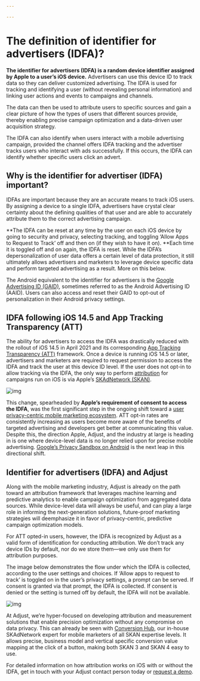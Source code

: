 ```yaml
---

---
```


# The definition of identifier for advertisers (IDFA)?

**The identifier for advertisers (IDFA) is a random device identifier assigned by Apple to a user’s iOS device.** Advertisers can use this device ID to track data so they can deliver customized advertising. The IDFA is used for tracking and identifying a user (without revealing personal information) and linking user actions and events to campaigns and channels.

The data can then be used to attribute users to specific sources and gain a clear picture of how the types of users that different sources provide, thereby enabling precise campaign optimization and a data-driven user acquisition strategy.

The IDFA can also identify when users interact with a mobile advertising campaign, provided the channel offers IDFA tracking and the advertiser tracks users who interact with ads successfully. If this occurs, the IDFA can identify whether specific users click an advert.

## Why is the identifier for advertiser (IDFA) important?

IDFAs are important because they are an accurate means to track iOS users. By assigning a device to a single IDFA, advertisers have crystal clear certainty about the defining qualities of that user and are able to accurately attribute them to the correct advertising campaign.

**The IDFA can be reset at any time by the user on each iOS device by going to security and privacy, selecting tracking, and toggling ‘Allow Apps to Request to Track’ off and then on (if they wish to have it on). **Each time it is toggled off and on again, the IDFA is reset. While the IDFA’s depersonalization of user data offers a certain level of data protection, it still ultimately allows advertisers and marketers to leverage device specific data and perform targeted advertising as a result. More on this below.

The Android equivalent to the identifier for advertisers is the [Google Advertising ID (GAID)](https://www.adjust.com/glossary/gaid/), sometimes referred to as the Android Advertising ID (AAID). Users can also access and reset their GAID to opt-out of personalization in their Android privacy settings.

## IDFA following iOS 14.5 and App Tracking Transparency (ATT)

The ability for advertisers to access the IDFA was drastically reduced with the rollout of iOS 14.5 in April 2021 and its corresponding [App Tracking Transparency (ATT)](https://www.adjust.com/glossary/app-tracking-transparency/) framework. Once a device is running iOS 14.5 or later, advertisers and marketers are required to request permission to access the IDFA and track the user at this device ID level. If the user does not opt-in to allow tracking via the IDFA, the only way to perform [attribution](https://www.adjust.com/glossary/attribution/) for campaigns run on iOS is via Apple’s [SKAdNetwork (SKAN)](https://www.adjust.com/glossary/skadnetwork-skan/).

![img](https://a.storyblok.com/f/47007/x/ad074a674c/guide_group-177-ios_14-5_from_day_one.svg)

This change, spearheaded by **Apple’s requirement of consent to access the IDFA**, was the first significant step in the ongoing shift toward a [user privacy-centric mobile marketing ecosystem](https://www.adjust.com/blog/topics/ios-skadnetwork/). ATT opt-in rates are consistently increasing as users become more aware of the benefits of targeted advertising and developers get better at communicating this value. Despite this, the direction Apple, Adjust, and the industry at large is heading in is one where device-level data is no longer relied upon for precise mobile advertising. [Google’s Privacy Sandbox on Android](https://www.adjust.com/glossary/google-privacy-sandbox-on-android/) is the next leap in this directional shift.

## Identifier for advertisers (IDFA) and Adjust

Along with the mobile marketing industry, Adjust is already on the path toward an attribution framework that leverages machine learning and predictive analytics to enable campaign optimization from aggregated data sources. While device-level data will always be useful, and can play a large role in informing the next-generation solutions, future-proof marketing strategies will deemphasize it in favor of privacy-centric, predictive campaign optimization models.

For ATT opted-in users, however, the IDFA is recognized by Adjust as a valid form of identification for conducting attribution. We don’t track any device IDs by default, nor do we store them—we only use them for attribution purposes.

The image below demonstrates the flow under which the IDFA is collected, according to the user settings and choices. If ‘Allow apps to request to track’ is toggled on in the user’s privacy settings, a prompt can be served. If consent is granted via that prompt, the IDFA is collected. If consent is denied or the setting is turned off by default, the IDFA will not be available.

![img](https://a.storyblok.com/f/47007/1600x566/1f98ddccdd/att_idfa.png/m/1440x0)

At Adjust, we’re hyper-focused on developing attribution and measurement solutions that enable precision optimization without any compromise on data privacy. This can already be seen with [Conversion Hub](https://www.adjust.com/product/skadnetwork-solutions/), our in-house SKAdNetwork expert for mobile marketers of all SKAN expertise levels. It allows precise, business model and vertical specific conversion value mapping at the click of a button, making both SKAN 3 and SKAN 4 easy to use.

For detailed information on how attribution works on iOS with or without the IDFA, get in touch with your Adjust contact person today or [request a demo](https://www.adjust.com/request-a-demo/see-adjust/).